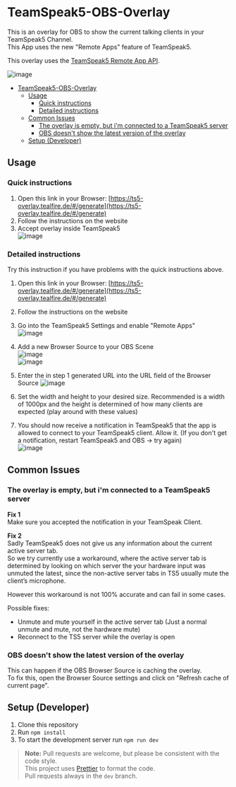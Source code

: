 # TeamSpeak5-OBS-Overlay

This is an overlay for OBS to show the current talking clients in your TeamSpeak5 Channel.  
This App uses the new "Remote Apps" feature of TeamSpeak5.

This overlay uses the [TeamSpeak5 Remote App API](https://github.com/DerTyp7/react-ts5-remote-app-api).

![image](https://github.com/DerTyp7/ts5-obs-overlay/assets/76851529/d0ab06f2-1a36-479d-826f-bd4bd3d405b7)

- [TeamSpeak5-OBS-Overlay](#teamspeak5-obs-overlay)
  - [Usage](#usage)
    - [Quick instructions](#quick-instructions)
    - [Detailed instructions](#detailed-instructions)
  - [Common Issues](#common-issues)
    - [The overlay is empty, but i'm connected to a TeamSpeak5 server](#the-overlay-is-empty-but-im-connected-to-a-teamspeak5-server)
    - [OBS doesn't show the latest version of the overlay](#obs-doesnt-show-the-latest-version-of-the-overlay)
  - [Setup (Developer)](#setup-developer)

## Usage

### Quick instructions

1. Open this link in your Browser: [https://ts5-overlay.tealfire.de/#/generate](https://ts5-overlay.tealfire.de/#/generate)
2. Follow the instructions on the website
3. Accept overlay inside TeamSpeak5  
   ![image](https://github.com/DerTyp7/ts5-obs-overlay/assets/76851529/aa83b07d-3dea-461f-9487-f9e6a299f2f3)

### Detailed instructions

Try this instruction if you have problems with the quick instructions above.

1. Open this link in your Browser: [https://ts5-overlay.tealfire.de/#/generate](https://ts5-overlay.tealfire.de/#/generate)

2. Follow the instructions on the website

3. Go into the TeamSpeak5 Settings and enable "Remote Apps"  
   ![image](https://github.com/DerTyp7/ts5-obs-overlay/assets/76851529/b31bc553-fde2-46ab-b07c-d3c81339cc7d)

4. Add a new Browser Source to your OBS Scene  
   ![image](https://github.com/DerTyp7/ts5-obs-overlay/assets/76851529/0198b468-bb96-4b65-bdd4-3d6bb3ef7d25)  
   ![image](https://github.com/DerTyp7/ts5-obs-overlay/assets/76851529/58ad399f-5344-456f-b243-6e267b489fd5)

5. Enter the in step 1 generated URL into the URL field of the Browser Source
   ![image](https://github.com/DerTyp7/ts5-obs-overlay/assets/76851529/e8fd4a1b-be70-4123-8d28-4dc7ebc8c2bd)

6. Set the width and height to your desired size. Recommended is a width of 1000px and the height is determined of how many clients are expected (play around with these values)

7. You should now receive a notification in TeamSpeak5 that the app is allowed to connect to your TeamSpeak5 client. Allow it. (If you don't get a notification, restart TeamSpeak5 and OBS -> try again)  
   ![image](https://github.com/DerTyp7/ts5-obs-overlay/assets/76851529/40faa435-e128-415f-98eb-a9e8809e8f65)

## Common Issues

### The overlay is empty, but i'm connected to a TeamSpeak5 server

**Fix 1**  
Make sure you accepted the notification in your TeamSpeak Client.

**Fix 2**  
Sadly TeamSpeak5 does not give us any information about the current active server tab.  
So we try currently use a workaround, where the active server tab is determined by looking on which server the your hardware input was unmuted the latest, since the non-active server tabs in TS5 usually mute the client’s microphone.

However this workaround is not 100% accurate and can fail in some cases.

Possible fixes:

- Unmute and mute yourself in the active server tab (Just a normal unmute and mute, not the hardware mute)
- Reconnect to the TS5 server while the overlay is open

### OBS doesn't show the latest version of the overlay

This can happen if the OBS Browser Source is caching the overlay.  
To fix this, open the Browser Source settings and click on "Refresh cache of current page".

## Setup (Developer)

1. Clone this repository
2. Run `npm install`
3. To start the development server run `npm run dev`

> **Note:** Pull requests are welcome, but please be consistent with the code style.  
> This project uses [Prettier](https://prettier.io/) to format the code.  
> Pull requests always in the `dev` branch.
